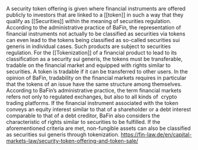 A security token offering is given where financial instruments are offered publicly to investors that are linked to a [[token]] in such a way that they qualify as [[Securities]] within the meaning of securities regulation. According to the administrative practice of BaFin, the representation of financial instruments not actually to be classified as securities via tokens can even lead to the tokens being classified as so-called securities sui generis in individual cases. Such products are subject to securities regulation. For the [[Tokenization]] of a financial product to lead to its classification as a security sui generis, the tokens must be transferable, tradable on the financial market and equipped with rights similar to securities. A token is tradable if it can be transferred to other users. In the opinion of BaFin, tradability on the financial markets requires in particular that the tokens of an issue have the same structure among themselves. According to BaFin’s administrative practice, the term financial markets refers not only to regulated exchanges, but also to all kinds of  crypto trading platforms. If the financial instrument associated with the token conveys an equity interest similar to that of a shareholder or a debt interest comparable to that of a debt creditor, BaFin also considers the characteristic of rights similar to securities to be fulfilled. If the aforementioned criteria are met, non-fungible assets can also be classified as securities sui generis through tokenization.
https://fin-law.de/en/capital-markets-law/security-token-offering-and-token-sale/